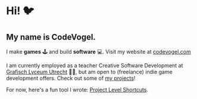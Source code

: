 # Hi! 🐦

## My name is CodeVogel.

I make **games** 🕹️ and build **software** 💻. Visit my website at [codevogel.com](https://codevogel.com/)

I am currently employed as a teacher Creative Software Development at [Grafisch Lyceum Utrecht](https://www.glu.nl/) 👨‍🏫, but am open to (freelance) indie game development offers.
Check out some of [my projects](https://codevogel.com/projects/)!

For now, here's a fun tool I wrote: [Project Level Shortcuts](https://github.com/codevogel/pls).
<!--
**codevogel/codevogel** is a ✨ _special_ ✨ repository because its `README.md` (this file) appears on your GitHub profile.

Here are some ideas to get you started:

- 🔭 I’m currently working on ...
- 🌱 I’m currently learning ...
- 👯 I’m looking to collaborate on ...
- 🤔 I’m looking for help with ...
- 💬 Ask me about ...
- 📫 How to reach me: ...
- 😄 Pronouns: ...
- ⚡ Fun fact: ...
-->
